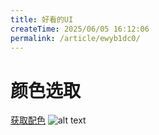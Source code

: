 ```yaml
---
title: 好看的UI
createTime: 2025/06/05 16:12:06
permalink: /article/ewyb1dc0/
---
```

# 颜色选取
[获取配色](https://flatuicolors.com/)
![alt text](/QQ20250605-161853.png)